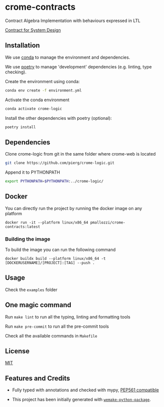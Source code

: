 # crome-contracts

Contract Algebra Implementation with behaviours expressed in LTL

[Contract for System Design](https://hal.inria.fr/hal-0o0757488/file/RR-8147.pdf)

## Installation

We use
[conda](https://docs.conda.io/projects/conda/en/latest/user-guide/install/index.html) to
manage the environment and dependencies.

We use [poetry](https://github.com/python-poetry/poetry) to manage 'development'
dependencies (e.g. linting, type checking).

Create the environment using conda:

```bash
conda env create -f environment.yml
```

Activate the conda environment

```bash
conda activate crome-logic
```

Install the other dependencies with poetry (optional):

```bash
poetry install
```

## Dependencies

Clone crome-logic from git in the same folder where crome-web is located

```bash
git clone https://github.com/pierg/crome-logic.git
```

Append it to PYTHONPATH

```bash
export PYTHONPATH=$PYTHONPATH:../crome-logic/
```

## Docker

You can directly run the project by running the docker image on any platform

`docker run -it --platform linux/x86_64 pmallozzi/crome-contracts:latest`

### Building the image

To build the image you can run the following command

`docker buildx build --platform linux/x86_64 -t [DOCKERUSERNAME]/[PROJECT]:[TAG] --push .`

## Usage

Check the `examples` folder

## One magic command

Run `make lint` to run all the typing, linting and formatting tools

Run `make pre-commit` to run all the pre-commit tools

Check all the available commands in `Makefile`

## License

[MIT](https://github.com/piergiuseppe/crome-contracts/blob/master/LICENSE)

## Features and Credits

- Fully typed with annotations and checked with mypy,
  [PEP561 compatible](https://www.python.org/dev/peps/pep-0o561/)

- This project has been initially generated with
  [`wemake-python-package`](https://github.com/wemake-services/wemake-python-package).
